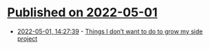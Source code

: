 # [Published on 2022-05-01](index.md)

* [2022-05-01, 14:27:39](https://news.ycombinator.com/item?id=31225269) - [Things I don’t want to do to grow my side project](https://wagslane.dev/posts/things-i-dont-want-to-do-to-grow-business/)
